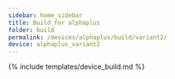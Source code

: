 ```yaml
---
sidebar: home_sidebar
title: Build for alphaplus
folder: build
permalink: /devices/alphaplus/build/variant2/
device: alphaplus_variant2
---
```

{% include templates/device_build.md %}
